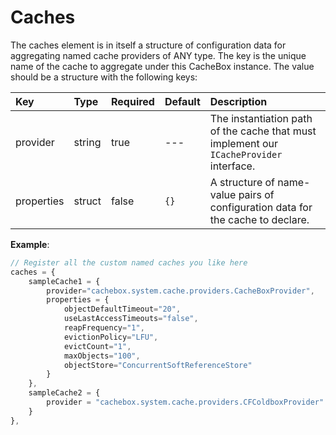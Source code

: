 # Caches

The caches element is in itself a structure of configuration data for aggregating named cache providers of ANY type. The key is the unique name of the cache to aggregate under this CacheBox instance. The value should be a structure with the following keys:

| Key | Type | Required | Default | Description |
| :--- | :--- | :--- | :--- | :--- |
| provider | string | true | --- | The instantiation path of the cache that must implement our `ICacheProvider` interface. |
| properties | struct | false | `{}` | A structure of name-value pairs of configuration data for the cache to declare. |

**Example**:

```javascript
// Register all the custom named caches you like here
caches = {
    sampleCache1 = {
        provider="cachebox.system.cache.providers.CacheBoxProvider",
        properties = {
            objectDefaultTimeout="20",
            useLastAccessTimeouts="false",
            reapFrequency="1",
            evictionPolicy="LFU",
            evictCount="1",
            maxObjects="100",
            objectStore="ConcurrentSoftReferenceStore"
        }
    },
    sampleCache2 = {
        provider = "cachebox.system.cache.providers.CFColdboxProvider"
    }
},
```

